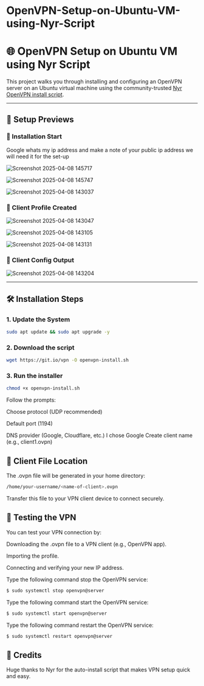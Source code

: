 # OpenVPN-Setup-on-Ubuntu-VM-using-Nyr-Script
# 🌐 OpenVPN Setup on Ubuntu VM using Nyr Script

This project walks you through installing and configuring an OpenVPN server on an Ubuntu virtual machine using the community-trusted [Nyr OpenVPN install script](https://github.com/Nyr/openvpn-install).

---

## 📸 Setup Previews

### 🧱 Installation Start
Google whats my ip address and make a note of your public ip address we will need it for the set-up

![Screenshot 2025-04-08 145717](https://github.com/user-attachments/assets/4bcdc783-408e-4e43-b385-3b2e7b126ebe)

![Screenshot 2025-04-08 145747](https://github.com/user-attachments/assets/0438f6a2-d4fc-4ff8-9d66-7d9708f78352)

![Screenshot 2025-04-08 143037](https://github.com/user-attachments/assets/11f32ebd-37e0-469b-a15e-911e3db0a1ae)


### 👤 Client Profile Created
![Screenshot 2025-04-08 143047](https://github.com/user-attachments/assets/db2dfdfa-07e9-42ef-82fa-8079c402a9b7)

![Screenshot 2025-04-08 143105](https://github.com/user-attachments/assets/221ced53-79f0-4033-984e-972f3a2306a9)

![Screenshot 2025-04-08 143131](https://github.com/user-attachments/assets/0d393245-ef73-4364-a380-93f75fb826df)



### 📂 Client Config Output
![Screenshot 2025-04-08 143204](https://github.com/user-attachments/assets/33ef0e72-9827-417e-8850-a1d8635bcb59)


---

## 🛠️ Installation Steps

### 1. Update the System
```bash
sudo apt update && sudo apt upgrade -y
```
### 2. Download the script
```bash
wget https://git.io/vpn -O openvpn-install.sh
```

### 3. Run the installer
```bash
chmod +x openvpn-install.sh
```
Follow the prompts:

 Choose protocol (UDP recommended)

Default port (1194)

DNS provider (Google, Cloudflare, etc.)
I chose Google
Create client name (e.g., client1.ovpn)

## 🔑 Client File Location
The .ovpn file will be generated in your home directory:
```bash
/home/your-username/<name-of-client>.ovpn
```
Transfer this file to your VPN client device to connect securely.

## 🧪 Testing the VPN
You can test your VPN connection by:

Downloading the .ovpn file to a VPN client (e.g., OpenVPN app).

Importing the profile.

Connecting and verifying your new IP address.

Type the following command stop the OpenVPN service:
```bash
$ sudo systemctl stop openvpn@server
```
Type the following command start the OpenVPN service:
```bash
$ sudo systemctl start openvpn@server
```
Type the following command restart the OpenVPN service:
```bash
$ sudo systemctl restart openvpn@server
```
## 🙌 Credits
Huge thanks to Nyr for the auto-install script that makes VPN setup quick and easy.
